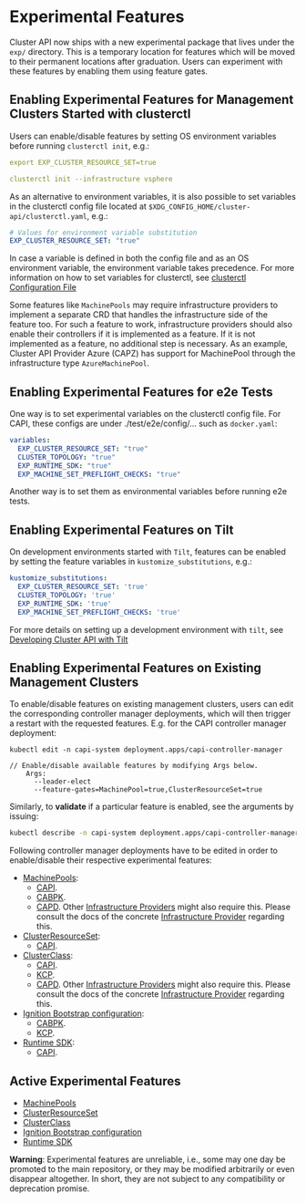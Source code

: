 # Experimental Features

Cluster API now ships with a new experimental package that lives under the `exp/` directory. This is a
temporary location for features which will be moved to their permanent locations after graduation. Users can experiment with these features by enabling them using feature gates.

## Enabling Experimental Features for Management Clusters Started with clusterctl

Users can enable/disable features by setting OS environment variables before running `clusterctl init`, e.g.:

```yaml
export EXP_CLUSTER_RESOURCE_SET=true

clusterctl init --infrastructure vsphere
```

As an alternative to environment variables, it is also possible to set variables in the clusterctl config file located at `$XDG_CONFIG_HOME/cluster-api/clusterctl.yaml`, e.g.:
```yaml
# Values for environment variable substitution
EXP_CLUSTER_RESOURCE_SET: "true"
```
In case a variable is defined in both the config file and as an OS environment variable, the environment variable takes precedence.
For more information on how to set variables for clusterctl, see [clusterctl Configuration File](../../clusterctl/configuration.md)

Some features like `MachinePools` may require infrastructure providers to implement a separate CRD that handles the infrastructure side of the feature too.
For such a feature to work, infrastructure providers should also enable their controllers if it is implemented as a feature. If it is not implemented as a feature, no additional step is necessary.
As an example, Cluster API Provider Azure (CAPZ) has support for MachinePool through the infrastructure type `AzureMachinePool`.

## Enabling Experimental Features for e2e Tests

One way is to set experimental variables on the clusterctl config file. For CAPI, these configs are under ./test/e2e/config/... such as `docker.yaml`:
```yaml
variables:
  EXP_CLUSTER_RESOURCE_SET: "true"
  CLUSTER_TOPOLOGY: "true"
  EXP_RUNTIME_SDK: "true"
  EXP_MACHINE_SET_PREFLIGHT_CHECKS: "true"
```

Another way is to set them as environmental variables before running e2e tests.

## Enabling Experimental Features on Tilt

On development environments started with `Tilt`, features can be enabled by setting the feature variables in `kustomize_substitutions`, e.g.:

```yaml
kustomize_substitutions:
  EXP_CLUSTER_RESOURCE_SET: 'true'
  CLUSTER_TOPOLOGY: 'true'
  EXP_RUNTIME_SDK: 'true'
  EXP_MACHINE_SET_PREFLIGHT_CHECKS: 'true'
```

For more details on setting up a development environment with `tilt`, see [Developing Cluster API with Tilt](../../developer/tilt.md)

## Enabling Experimental Features on Existing Management Clusters

To enable/disable features on existing management clusters, users can edit the corresponding controller manager
deployments, which will then trigger a restart with the requested features. E.g. for the CAPI controller manager
deployment:

```
kubectl edit -n capi-system deployment.apps/capi-controller-manager
```
```
// Enable/disable available features by modifying Args below.
    Args:
      --leader-elect
      --feature-gates=MachinePool=true,ClusterResourceSet=true
```

Similarly, to **validate** if a particular feature is enabled, see the arguments by issuing:

```bash
kubectl describe -n capi-system deployment.apps/capi-controller-manager
```

Following controller manager deployments have to be edited in order to enable/disable their respective experimental features:

* [MachinePools](./machine-pools.md):
  * [CAPI](https://cluster-api.sigs.k8s.io/reference/glossary.html?highlight=Gloss#capi).
  * [CABPK](https://cluster-api.sigs.k8s.io/reference/glossary.html?highlight=Gloss#cabpk).
  * [CAPD](https://cluster-api.sigs.k8s.io/reference/glossary.html?highlight=Providers#capd). Other [Infrastructure Providers](https://cluster-api.sigs.k8s.io/reference/glossary.html?highlight=Providers#infrastructure-provider)
    might also require this. Please consult the docs of the concrete [Infrastructure Provider](https://cluster-api.sigs.k8s.io/reference/providers#infrastructure)
    regarding this.
* [ClusterResourceSet](./cluster-resource-set.md):
  * [CAPI](https://cluster-api.sigs.k8s.io/reference/glossary.html?highlight=Gloss#capi).
* [ClusterClass](./cluster-class/index.md):
  * [CAPI](https://cluster-api.sigs.k8s.io/reference/glossary.html?highlight=Gloss#capi).
  * [KCP](https://cluster-api.sigs.k8s.io/reference/glossary.html?highlight=Gloss#kcp).
  * [CAPD](https://cluster-api.sigs.k8s.io/reference/glossary.html?highlight=Providers#capd). Other [Infrastructure Providers](https://cluster-api.sigs.k8s.io/reference/glossary.html?highlight=Providers#infrastructure-provider)
    might also require this. Please consult the docs of the concrete [Infrastructure Provider](https://cluster-api.sigs.k8s.io/reference/providers#infrastructure)
    regarding this.
* [Ignition Bootstrap configuration](./ignition.md):
  * [CABPK](https://cluster-api.sigs.k8s.io/reference/glossary.html?highlight=Gloss#cabpk).
  * [KCP](https://cluster-api.sigs.k8s.io/reference/glossary.html?highlight=Gloss#kcp).
* [Runtime SDK](runtime-sdk/index.md):
  * [CAPI](https://cluster-api.sigs.k8s.io/reference/glossary.html?highlight=Gloss#capi).

## Active Experimental Features

* [MachinePools](./machine-pools.md)
* [ClusterResourceSet](./cluster-resource-set.md)
* [ClusterClass](./cluster-class/index.md)
* [Ignition Bootstrap configuration](./ignition.md)
* [Runtime SDK](runtime-sdk/index.md)

**Warning**: Experimental features are unreliable, i.e., some may one day be promoted to the main repository, or they may be modified arbitrarily or even disappear altogether.
In short, they are not subject to any compatibility or deprecation promise.
